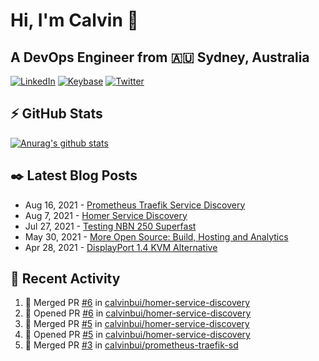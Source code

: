 # Hi, I'm Calvin 🍭
## A DevOps Engineer from 🇦🇺 Sydney, Australia</h3>

[![LinkedIn](https://img.shields.io/badge/-c–bui-0077B5?style=flat-square&labelColor=0077B5&logo=LinkedIn&logoColor=white)](https://www.linkedin.com/in/c-bui/)
[![Keybase](https://img.shields.io/badge/-calvinbui-ff6f21?style=flat-square&labelColor=ff6f21&logo=Keybase&logoColor=white)](https://keybase.io/calvinbui)
[![Twitter](https://img.shields.io/badge/-ASAPCalvin-1DA1F2?style=flat-square&labelColor=1DA1F2&logo=Twitter&logoColor=white)](https://twitter.com/ASAPCalvin)

<!-- https://github.com/rishavanand/github-profilinator -->
## ⚡ GitHub Stats
[![Anurag's github stats](https://github-readme-stats.vercel.app/api?username=calvinbui&count_private=true&hide_title=true)](https://github.com/anuraghazra/github-readme-stats)

<!-- https://github.com/gautamkrishnar/blog-post-workflow -->
## ✒️ Latest Blog Posts

<!-- BLOG-POST-LIST:START -->
- Aug 16, 2021 - [Prometheus Traefik Service Discovery](https://calvin.me/prometheus-traefik-service-discovery)
- Aug 7, 2021 - [Homer Service Discovery](https://calvin.me/homer-service-discovery)
- Jul 27, 2021 - [Testing NBN 250 Superfast](https://calvin.me/testing-nbn-250-superfast)
- May 30, 2021 - [More Open Source: Build, Hosting and Analytics](https://calvin.me/making-this-site-more-open-source)
- Apr 28, 2021 - [DisplayPort 1.4 KVM Alternative](https://calvin.me/displayport-1.4-kvm-alternative)

<!-- BLOG-POST-LIST:END -->

## 🏃‍ Recent Activity

<!--START_SECTION:activity-->
1. 🎉 Merged PR [#6](https://github.com/calvinbui/homer-service-discovery/pull/6) in [calvinbui/homer-service-discovery](https://github.com/calvinbui/homer-service-discovery)
2. 💪 Opened PR [#6](https://github.com/calvinbui/homer-service-discovery/pull/6) in [calvinbui/homer-service-discovery](https://github.com/calvinbui/homer-service-discovery)
3. 🎉 Merged PR [#5](https://github.com/calvinbui/homer-service-discovery/pull/5) in [calvinbui/homer-service-discovery](https://github.com/calvinbui/homer-service-discovery)
4. 💪 Opened PR [#5](https://github.com/calvinbui/homer-service-discovery/pull/5) in [calvinbui/homer-service-discovery](https://github.com/calvinbui/homer-service-discovery)
5. 🎉 Merged PR [#3](https://github.com/calvinbui/prometheus-traefik-sd/pull/3) in [calvinbui/prometheus-traefik-sd](https://github.com/calvinbui/prometheus-traefik-sd)
<!--END_SECTION:activity-->
